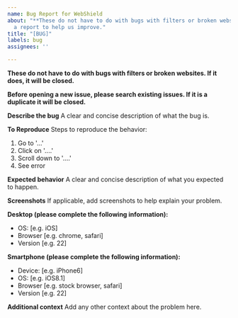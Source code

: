 ```yaml
---
name: Bug Report for WebShield
about: "**These do not have to do with bugs with filters or broken websites.** Create
  a report to help us improve."
title: "[BUG]"
labels: bug
assignees: ''

---
```


**These do not have to do with bugs with filters or broken websites. If it does, it will be closed.**

**Before opening a new issue, please search existing issues. If it is a duplicate it will be closed.**

**Describe the bug**
A clear and concise description of what the bug is.

**To Reproduce**
Steps to reproduce the behavior:
1. Go to '...'
2. Click on '....'
3. Scroll down to '....'
4. See error

**Expected behavior**
A clear and concise description of what you expected to happen.

**Screenshots**
If applicable, add screenshots to help explain your problem.

**Desktop (please complete the following information):**
 - OS: [e.g. iOS]
 - Browser [e.g. chrome, safari]
 - Version [e.g. 22]

**Smartphone (please complete the following information):**
 - Device: [e.g. iPhone6]
 - OS: [e.g. iOS8.1]
 - Browser [e.g. stock browser, safari]
 - Version [e.g. 22]

**Additional context**
Add any other context about the problem here.
